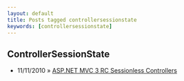 ```yaml
---
layout: default
title: Posts tagged controllersessionstate
keywords: [controllersessionstate]
---
```

<h2 class="category">ControllerSessionState</h2>
<ul class="posts">
<li>
<p>
<span class="date">11/11/2010</span> &raquo; 
<a href="/blog/asp-net-mvc-3-rc-sessionless-controllers">ASP.NET MVC 3 RC Sessionless Controllers</a>
</p>
</li> 
</ul>
